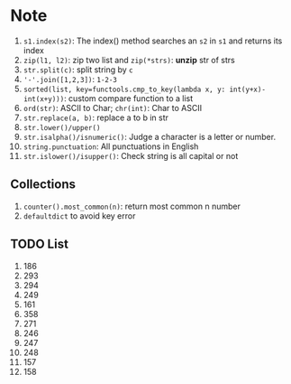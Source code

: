 # Note

1. `s1.index(s2)`: The index() method searches an `s2` in `s1` and returns its index
2. `zip(l1, l2)`: zip two list and `zip(*strs)`: **unzip** str of strs
3. `str.split(c)`: split string by `c`
4. `'-'.join([1,2,3])`: `1-2-3`
5. `sorted(list, key=functools.cmp_to_key(lambda x, y: int(y+x)-int(x+y)))`: custom compare function to a list
6. `ord(str)`: ASCII to Char; `chr(int)`: Char to ASCII
7. `str.replace(a, b)`: replace a to b in str
8. `str.lower()/upper()`
9. `str.isalpha()/isnumeric()`: Judge a character is a letter or number.
10. `string.punctuation`: All punctuations in English
11. `str.islower()/isupper()`: Check string is all capital or not

## Collections

1. `counter().most_common(n)`: return most common n number
2. `defaultdict` to avoid key error

## TODO List

1. 186
2. 293
3. 294
4. 249
5. 161
6. 358
7. 271
8. 246
9. 247
10. 248
11. 157
12. 158
